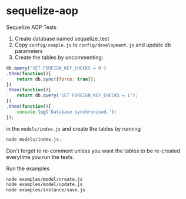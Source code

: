 sequelize-aop
=============

Sequelize AOP Tests

1. Create database named sequelize_test
2. Copy `config/sample.js` to `config/development.js` and update db parameters
3. Create the tables by uncommenting:

```js
db.query('SET FOREIGN_KEY_CHECKS = 0')
.then(function(){
	return db.sync({force: true});
})
.then(function(){
	return db.query('SET FOREIGN_KEY_CHECKS = 1');
})
.then(function(){
	console.log('Database synchronised.');
});
```

in the `models/index.js` and create the tables by running
```sh
node models/index.js.
```

Don't forget to re-comment unless you want the tables to be re-created everytime you run the tests.

Run the examples

```sh
node examples/model/create.js
node examples/model/update.js
node examples/instance/save.js
```
